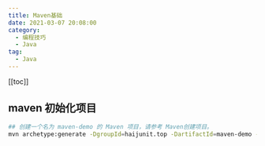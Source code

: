 ```yaml
---
title: Maven基础
date: 2021-03-07 20:08:00
category: 
  - 编程技巧
  - Java
tag: 
  - Java
---
```


<!-- more -->
[[toc]]

## maven 初始化项目

```bash
## 创建一个名为 maven-demo 的 Maven 项目，请参考 Maven创建项目。
​mvn archetype:generate -DgroupId=haijunit.top -DartifactId=maven-demo -DarchetypeArtifactId=maven-demo -DinteractiveMode=false
```
